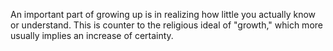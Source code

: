 An important part of growing up is in realizing how little you actually know or understand. This is counter to the religious ideal of "growth," which more usually implies an increase of certainty.
